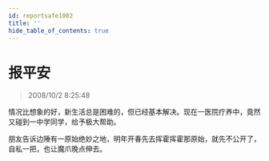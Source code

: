 ```yaml
---
id: reportsafe1002
title: ''
hide_table_of_contents: true
---
```


# 报平安

> 2008/10/2 8:25:48

<div style={{color: '#CC0000', fontWeight: '500', fontSize: '18px', textAlign: 'left', lineHeight: '180%'}}>

情况比想象的好，新生活总是困难的，但已经基本解决。现在一医院疗养中，竟然又碰到一中学同学，给予极大帮助。

 

朋友告诉边陲有一原始绝妙之地，明年开春先去挥霍挥霍那原始，就先不公开了，自私一把，也让魔爪晚点伸去。

</div>